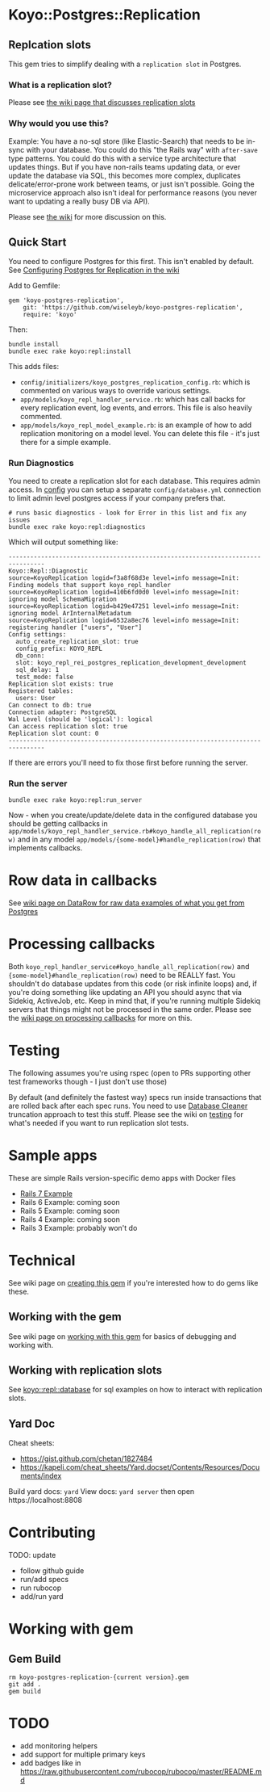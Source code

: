 # Koyo::Postgres::Replication

## Replcation slots

This gem tries to simplify dealing with a `replication slot` in Postgres. 

### What is a replication slot?

Please see [the wiki page that discusses replication
slots](https://github.com/wiseleyb/koyo-postgres-replication/wiki/What-is-replication%3F)

### Why would you use this?

Example: You have a no-sql store (like Elastic-Search) that needs to be in-sync
with your database. You could do this "the Rails way" with `after-save` type
patterns. You could do this with a service type architecture that updates
things. But if you have non-rails teams updating data, or ever update the
database via SQL, this becomes more complex, duplicates delicate/error-prone
work between teams, or just isn't possible. Going the microservice approach
also isn't ideal for performance reasons (you never want to updating a really
busy DB via API). 

Please see [the
wiki](https://github.com/wiseleyb/koyo-postgres-replication/wiki/What-is-replication%3F)
for more discussion on this.

## Quick Start

You need to configure Postgres for this first. This isn't enabled by default.
See [Configuring Postgres for Replication in the
wiki](https://github.com/wiseleyb/koyo-postgres-replication/wiki/Configuring-Postgres-for-Replication)

Add to Gemfile:

```
gem 'koyo-postgres-replication', 
    git: 'https://github.com/wiseleyb/koyo-postgres-replication',
    require: 'koyo'
```

Then:

```
bundle install
bundle exec rake koyo:repl:install
```

This adds files:

* `config/initializers/koyo_postgres_replication_config.rb`: which is commented
  on various ways to override various settings.
* `app/models/koyo_repl_handler_service.rb`: which has call backs for every
  replication event, log events, and errors. This file is also heavily
commented.
* `app/models/koyo_repl_model_example.rb`: is an example of how to add
  replication monitoring on a model level. You can delete this file - it's just
there for a simple example. 

### Run Diagnostics

You need to create a replication slot for each database. This requires admin
access. In
[config](https://github.com/wiseleyb/koyo-postgres-replication/blob/main/lib/koyo/repl/templates/koyo_postgres_replication_config.txt)
you can setup a separate `config/database.yml` connection to limit admin level
postgres access if your company prefers that.

```
# runs basic diagnostics - look for Error in this list and fix any issues
bundle exec rake koyo:repl:diagnostics
```

Which will output something like:

```
--------------------------------------------------------------------------------
Koyo::Repl::Diagnostic
source=KoyoReplication logid=f3a8f68d3e level=info message=Init: Finding models that support koyo_repl_handler
source=KoyoReplication logid=410b6fd0d0 level=info message=Init: ignoring model SchemaMigration
source=KoyoReplication logid=b429e47251 level=info message=Init: ignoring model ArInternalMetadatum
source=KoyoReplication logid=6532a8ec76 level=info message=Init: registering handler ["users", "User"]
Config settings:
  auto_create_replication_slot: true
  config_prefix: KOYO_REPL
  db_conn:
  slot: koyo_repl_rei_postgres_replication_development_development
  sql_delay: 1
  test_mode: false
Replication slot exists: true
Registered tables:
  users: User
Can connect to db: true
Connection adapter: PostgreSQL
Wal Level (should be 'logical'): logical
Can access replication slot: true
Replication slot count: 0
--------------------------------------------------------------------------------
```

If there are errors you'll need to fix those first before running the server.

### Run the server

```
bundle exec rake koyo:repl:run_server
```

Now - when you create/update/delete data in the configured database you should
be getting callbacks in
`app/models/koyo_repl_handler_service.rb#koyo_handle_all_replication(row)` and
in any model `app/models/{some-model}#handle_replication(row)` that implements
callbacks.

# Row data in callbacks

See [wiki page on DataRow for raw data examples of what you get from
Postgres](https://github.com/wiseleyb/koyo-postgres-replication/wiki/Koyo::Repl::DataRow-data-spec)

# Processing callbacks

Both `koyo_repl_handler_service#koyo_handle_all_replication(row)` and
`{some-model}#handle_replication(row)` need to be REALLY fast. You shouldn't do
database updates from this code (or risk infinite loops) and, if you're doing
something like updating an API you should async that via Sidekiq, ActiveJob,
etc. Keep in mind that, if you're running multiple Sidekiq servers that things
might not be processed in the same order. Please see the [wiki page on
processing
callbacks](https://github.com/wiseleyb/koyo-postgres-replication/wiki/Processing-callbacks)
for more on this.

# Testing

The following assumes you're using rspec (open to PRs supporting other test
frameworks though - I just don't use those)

By default (and definitely the fastest way) specs run inside
transactions that are rolled back after each spec runs. You need to use
[Database Cleaner](https://github.com/DatabaseCleaner/database_cleaner)
truncation approach to test this stuff. Please see the wiki on
[testing](https://github.com/wiseleyb/koyo-postgres-replication/wiki/Testing)
for what's needed if you want to run replication slot tests.

# Sample apps

These are simple Rails version-specific demo apps with Docker files

* [Rails 7 Example](https://github.com/wiseleyb/rei-postgres-replication/tree/rails-7-example)
* Rails 6 Example: coming soon
* Rails 5 Example: coming soon
* Rails 4 Example: coming soon
* Rails 3 Example: probably won't do
 
# Technical 

See wiki page on [creating this
gem](https://github.com/wiseleyb/koyo-postgres-replication/wiki/Creating-this-GEM)
if you're interested how to do gems like these.

## Working with the gem

See wiki page on [working with this
gem](https://github.com/wiseleyb/koyo-postgres-replication/wiki/Developing-on-this-GEM)
for basics of debugging and working with.

## Working with replication slots

See
[koyo::repl::database](https://github.com/wiseleyb/koyo-postgres-replication/blob/main/lib/koyo/repl/database.rb)
for sql examples on how to interact with replication slots.

## Yard Doc

Cheat sheets:
* https://gist.github.com/chetan/1827484
* https://kapeli.com/cheat_sheets/Yard.docset/Contents/Resources/Documents/index

Build yard docs: `yard`
View docs: `yard server` then open https://localhost:8808

# Contributing

TODO: update

* follow github guide
* run/add specs
* run rubocop
* add/run yard

# Working with gem

## Gem Build

```
rm koyo-postgres-replication-{current version}.gem
git add .
gem build
```

# TODO

* add monitoring helpers
* add support for multiple primary keys
* add badges like in https://raw.githubusercontent.com/rubocop/rubocop/master/README.md
